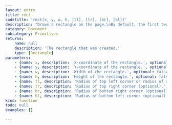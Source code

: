 ```yaml
---
layout: entry
title: rect
codetitle: 'rect(x, y, w, h, [tl], [tr], [br], [bl])'
description: "Draws a rectangle on the page.\nBy default, the first two parameters set the location of the upper-left corner, the third sets the width, and the fourth sets the height. The way these parameters are interpreted, however, may be changed with the rectMode() function.\nThe fifth, sixth, seventh and eighth parameters, if specified, determine corner radius for the top-right, top-left, lower-right and lower-left corners, respectively. If only a fifth parameter is provided, all corners will be set to this radius."
category: Document
subcategory: Primitives
returns:
    name: null
    description: 'The rectangle that was created.'
    type: [Rectangle]
parameters:
    - {name: x, description: 'X-coordinate of the rectangle.', optional: false, type: [Number]}
    - {name: y, description: 'Y-coordinate of the rectangle.', optional: false, type: [Number]}
    - {name: w, description: 'Width of the rectangle.', optional: false, type: [Number]}
    - {name: h, description: 'Height of the rectangle.', optional: false, type: [Number]}
    - {name: tl, description: 'Radius of top left corner or radius of all 4 corners (optional).', optional: true, type: [Number]}
    - {name: tr, description: 'Radius of top right corner (optional).', optional: true, type: [Number]}
    - {name: br, description: 'Radius of bottom right corner (optional).', optional: true, type: [Number]}
    - {name: bl, description: 'Radius of bottom left corner (optional).', optional: true, type: [Number]}
kind: function
todo: null
examples: []

---
```

